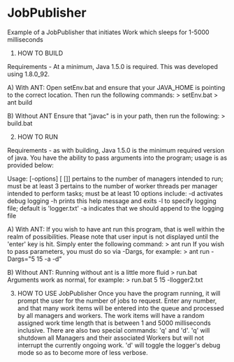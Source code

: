 # JobPublisher
Example of a JobPublisher that initiates Work which sleeps for 1-5000 milliseconds


1. HOW TO BUILD

Requirements - At a minimum, Java 1.5.0 is required.  This was developed using 1.8.0_92.

A) With ANT:
	Open setEnv.bat and ensure that your JAVA_HOME is pointing to the correct location.
	Then run the following commands:
	> setEnv.bat
	> ant build

B) Without ANT
	Ensure that "javac" is in your path, then run the following:
	> build.bat


2. HOW TO RUN

Requirements - as with building, Java 1.5.0 is the minimum required version of java.
You have the ability to pass arguments into the program; usage is as provided below:

Usage: <cmd> [-options] [<managers> [<workers>]]
<manager> pertains to the number of managers intended to run;
          must be at least 3
<workers> pertains to the number of worker threads per manager intended to
          perform tasks; must be at least 10
options include:
    -d           activates debug logging
    -h           prints this help message and exits
    -l<logfile>  to specify logging file; default is 'logger.txt'
    -a           indicates that we should append to the logging file

A) With ANT:
	If you wish to have ant run this program, that is well within the realm of possibilities.
	Please note that user input is not displayed until the 'enter' key is hit.
	Simply enter the following command:
	> ant run
	If you wish to pass parameters, you must do so via -Dargs, for example:
	> ant run -Dargs="5 15 -a -d"

B) Without ANT:
	Running without ant is a little more fluid
	> run.bat 
	Arguments work as normal, for example:
	> run.bat 5 15 -llogger2.txt


3. HOW TO USE JobPublisher
	Once you have the program running, it will prompt the user for the number of jobs to request.
	Enter any number, and that many work items will be entered into the queue and processed by all managers and workers.
	The work items will have a random assigned work time length that is between 1 and 5000 milliseconds inclusive.
	There are also two special commands: 'q' and 'd'.
	'q' will shutdown all Managers and their associated Workers but will not interrupt the currently ongoing work.
	'd' will toggle the logger's debug mode so as to become more of less verbose.

